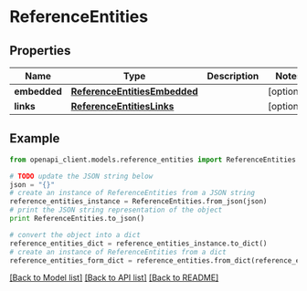 # ReferenceEntities


## Properties
Name | Type | Description | Notes
------------ | ------------- | ------------- | -------------
**embedded** | [**ReferenceEntitiesEmbedded**](ReferenceEntitiesEmbedded.md) |  | [optional] 
**links** | [**ReferenceEntitiesLinks**](ReferenceEntitiesLinks.md) |  | [optional] 

## Example

```python
from openapi_client.models.reference_entities import ReferenceEntities

# TODO update the JSON string below
json = "{}"
# create an instance of ReferenceEntities from a JSON string
reference_entities_instance = ReferenceEntities.from_json(json)
# print the JSON string representation of the object
print ReferenceEntities.to_json()

# convert the object into a dict
reference_entities_dict = reference_entities_instance.to_dict()
# create an instance of ReferenceEntities from a dict
reference_entities_form_dict = reference_entities.from_dict(reference_entities_dict)
```
[[Back to Model list]](../README.md#documentation-for-models) [[Back to API list]](../README.md#documentation-for-api-endpoints) [[Back to README]](../README.md)


